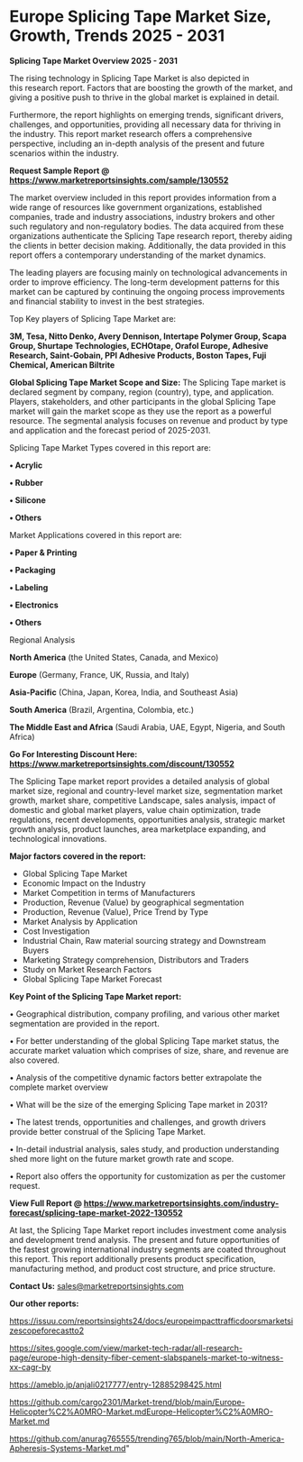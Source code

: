  # Europe Splicing Tape Market Size, Growth, Trends 2025 - 2031

<Strong> Splicing Tape Market Overview 2025 - 2031</strong>

The rising technology in Splicing Tape Market is also depicted in this research report. Factors that are boosting the growth of the market, and giving a positive push to thrive in the global market is explained in detail.

Furthermore, the report highlights on emerging trends, significant drivers, challenges, and opportunities, providing all necessary data for thriving in the industry. This report market research offers a comprehensive perspective, including an in-depth analysis of the present and future scenarios within the industry.

<strong>Request Sample Report @ <a href=https://www.marketreportsinsights.com/sample/130552>https://www.marketreportsinsights.com/sample/130552</a></strong>

The market overview included in this report provides information from a wide range of resources like government organizations, established companies, trade and industry associations, industry brokers and other such regulatory and non-regulatory bodies. The data acquired from these organizations authenticate the Splicing Tape research report, thereby aiding the clients in better decision making. Additionally, the data provided in this report offers a contemporary understanding of the market dynamics.

The leading players are focusing mainly on technological advancements in order to improve efficiency. The long-term development patterns for this market can be captured by continuing the ongoing process improvements and financial stability to invest in the best strategies.

Top Key players of Splicing Tape Market are:

<strong>3M, Tesa, Nitto Denko, Avery Dennison, Intertape Polymer Group, Scapa Group, Shurtape Technologies, ECHOtape, Orafol Europe, Adhesive Research, Saint-Gobain, PPI Adhesive Products, Boston Tapes, Fuji Chemical, American Biltrite</strong>

<strong><b>Global Splicing Tape Market Scope and Size:</b></strong>
The Splicing Tape market is declared segment by company, region (country), type, and application. Players, stakeholders, and other participants in the global Splicing Tape market will gain the market scope as they use the report as a powerful resource. The segmental analysis focuses on revenue and product by type and application and the forecast period of 2025-2031.

Splicing Tape Market Types covered in this report are:

<strong>• Acrylic

• Rubber

• Silicone

• Others</strong>

Market Applications covered in this report are:

<strong>• Paper & Printing

• Packaging

• Labeling

• Electronics

• Others</strong> 

Regional Analysis

<strong>North America</strong> (the United States, Canada, and Mexico)

<strong>Europe</strong> (Germany, France, UK, Russia, and Italy)

<strong>Asia-Pacific</strong> (China, Japan, Korea, India, and Southeast Asia)

<strong>South America</strong> (Brazil, Argentina, Colombia, etc.)

<strong>The Middle East and Africa</strong> (Saudi Arabia, UAE, Egypt, Nigeria, and South Africa)

<strong>Go For Interesting Discount Here: <a href=https://www.marketreportsinsights.com/discount/130552>https://www.marketreportsinsights.com/discount/130552</a></strong>

The Splicing Tape market report provides a detailed analysis of global market size, regional and country-level market size, segmentation market growth, market share, competitive Landscape, sales analysis, impact of domestic and global market players, value chain optimization, trade regulations, recent developments, opportunities analysis, strategic market growth analysis, product launches, area marketplace expanding, and technological innovations.

<strong><b>Major factors covered in the report:</b></strong>
<ul>
  <li>Global Splicing Tape Market </li>
  <li>Economic Impact on the Industry</li>
  <li>Market Competition in terms of Manufacturers</li>
  <li>Production, Revenue (Value) by geographical segmentation</li>
  <li>Production, Revenue (Value), Price Trend by Type</li>
  <li>Market Analysis by Application</li>
  <li>Cost Investigation</li>
  <li>Industrial Chain, Raw material sourcing strategy and Downstream Buyers</li>
  <li>Marketing Strategy comprehension, Distributors and Traders</li>
  <li>Study on Market Research Factors</li>
  <li>Global Splicing Tape Market Forecast</li>
</ul>

<strong><b>Key Point of the Splicing Tape Market report:</b></strong>

• Geographical distribution, company profiling, and various other market segmentation are provided in the report.

• For better understanding of the global Splicing Tape market status, the accurate market valuation which comprises of size, share, and revenue are also covered.

• Analysis of the competitive dynamic factors better extrapolate the complete market overview

• What will be the size of the emerging Splicing Tape market in 2031?

• The latest trends, opportunities and challenges, and growth drivers provide better construal of the Splicing Tape Market.

• In-detail industrial analysis, sales study, and production understanding shed more light on the future market growth rate and scope.

• Report also offers the opportunity for customization as per the customer request.

<strong><b>View Full Report @ <a href=https://www.marketreportsinsights.com/industry-forecast/splicing-tape-market-2022-130552>https://www.marketreportsinsights.com/industry-forecast/splicing-tape-market-2022-130552</a></b></strong>


At last, the Splicing Tape Market report includes investment come analysis and development trend analysis. The present and future opportunities of the fastest growing international industry segments are coated throughout this report. This report additionally presents product specification, manufacturing method, and product cost structure, and price structure.

<strong>Contact Us:</strong>
sales@marketreportsinsights.com

<strong>Our other reports:</strong>

<a href=https://issuu.com/reportsinsights24/docs/europeimpacttrafficdoorsmarketsizescopeforecastto2>https://issuu.com/reportsinsights24/docs/europeimpacttrafficdoorsmarketsizescopeforecastto2</a>

<a href=https://sites.google.com/view/market-tech-radar/all-research-page/europe-high-density-fiber-cement-slabspanels-market-to-witness-xx-cagr-by>https://sites.google.com/view/market-tech-radar/all-research-page/europe-high-density-fiber-cement-slabspanels-market-to-witness-xx-cagr-by</a>

<a href=https://ameblo.jp/anjali0217777/entry-12885298425.html>https://ameblo.jp/anjali0217777/entry-12885298425.html</a>

<a href=https://github.com/cargo2301/Market-trend/blob/main/Europe-Helicopter%C2%A0MRO-Market.mdEurope-Helicopter%C2%A0MRO-Market.md>https://github.com/cargo2301/Market-trend/blob/main/Europe-Helicopter%C2%A0MRO-Market.mdEurope-Helicopter%C2%A0MRO-Market.md</a>

<a href=https://github.com/anurag765555/trending765/blob/main/North-America-Apheresis-Systems-Market.md>https://github.com/anurag765555/trending765/blob/main/North-America-Apheresis-Systems-Market.md</a>"
